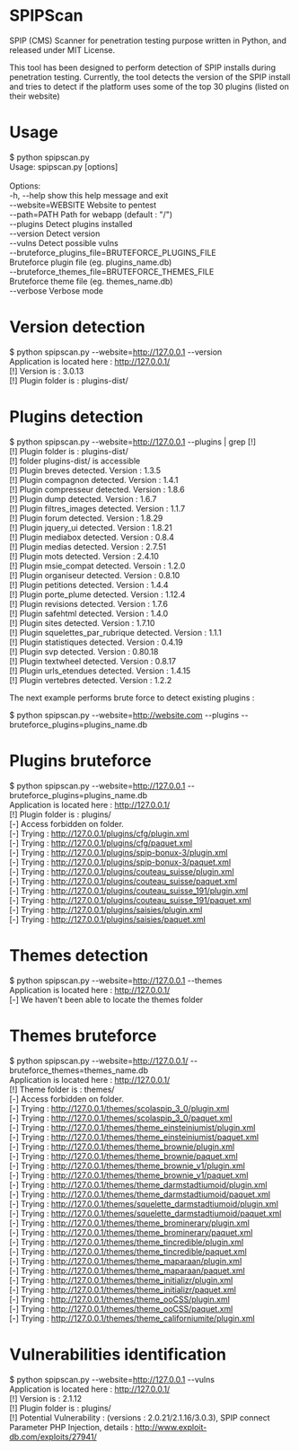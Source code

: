 SPIPScan
========

SPIP (CMS) Scanner for penetration testing purpose written in Python, and released under MIT License.

This tool has been designed to perform detection of SPIP installs during penetration testing. 
Currently, the tool detects the version of the SPIP install and tries to detect if the platform uses some of the top 30 plugins (listed on their website)


Usage
========

$ python spipscan.py <br />
Usage: spipscan.py [options]<br />
<br />
Options:<br />
  -h, --help            show this help message and exit<br />
  --website=WEBSITE     Website to pentest<br />
  --path=PATH           Path for webapp (default : "/")<br />
  --plugins             Detect plugins installed<br />
  --version             Detect version<br />
  --vulns               Detect possible vulns<br />
  --bruteforce_plugins_file=BRUTEFORCE_PLUGINS_FILE<br />
                        Bruteforce plugin file (eg. plugins_name.db)<br />
  --bruteforce_themes_file=BRUTEFORCE_THEMES_FILE<br />
                        Bruteforce theme file (eg. themes_name.db)<br />
  --verbose             Verbose mode<br />

                        

Version detection
========
$ python spipscan.py --website=http://127.0.0.1 --version<br />
Application is located here : http://127.0.0.1/<br />
[!] Version is : 3.0.13<br />
[!] Plugin folder is : plugins-dist/<br />



Plugins detection
========
$ python spipscan.py --website=http://127.0.0.1 --plugins | grep [!]<br />
[!] Plugin folder is : plugins-dist/<br />
[!] folder plugins-dist/ is accessible<br />
[!] Plugin breves detected. Version : 1.3.5<br />
[!] Plugin compagnon detected. Version : 1.4.1<br />
[!] Plugin compresseur detected. Version : 1.8.6<br />
[!] Plugin dump detected. Version : 1.6.7<br />
[!] Plugin filtres_images detected. Version : 1.1.7<br />
[!] Plugin forum detected. Version : 1.8.29<br />
[!] Plugin jquery_ui detected. Version : 1.8.21<br />
[!] Plugin mediabox detected. Version : 0.8.4<br />
[!] Plugin medias detected. Version : 2.7.51<br />
[!] Plugin mots detected. Version : 2.4.10<br />
[!] Plugin msie_compat detected. Versoin : 1.2.0<br />
[!] Plugin organiseur detected. Version : 0.8.10<br />
[!] Plugin petitions detected. Version : 1.4.4<br />
[!] Plugin porte_plume detected. Version : 1.12.4<br />
[!] Plugin revisions detected. Version : 1.7.6<br />
[!] Plugin safehtml detected. Version : 1.4.0<br />
[!] Plugin sites detected. Version : 1.7.10<br />
[!] Plugin squelettes_par_rubrique detected. Version : 1.1.1<br />
[!] Plugin statistiques detected. Version : 0.4.19<br />
[!] Plugin svp detected. Version : 0.80.18<br />
[!] Plugin textwheel detected. Version : 0.8.17<br />
[!] Plugin urls_etendues detected. Version : 1.4.15<br />
[!] Plugin vertebres detected. Version : 1.2.2<br />


The next example performs brute force to detect existing plugins :<br />

$ python spipscan.py --website=http://website.com --plugins --bruteforce_plugins=plugins_name.db



Plugins bruteforce
========
$ python spipscan.py --website=http://127.0.0.1 --bruteforce_plugins=plugins_name.db<br />
Application is located here : http://127.0.0.1/<br />
[!] Plugin folder is : plugins/<br />
[-] Access forbidden on folder.<br />
[-] Trying : http://127.0.0.1/plugins/cfg/plugin.xml<br />
[-] Trying : http://127.0.0.1/plugins/cfg/paquet.xml<br />
[-] Trying : http://127.0.0.1/plugins/spip-bonux-3/plugin.xml<br />
[-] Trying : http://127.0.0.1/plugins/spip-bonux-3/paquet.xml<br />
[-] Trying : http://127.0.0.1/plugins/couteau_suisse/plugin.xml<br />
[-] Trying : http://127.0.0.1/plugins/couteau_suisse/paquet.xml<br />
[-] Trying : http://127.0.0.1/plugins/couteau_suisse_191/plugin.xml<br />
[-] Trying : http://127.0.0.1/plugins/couteau_suisse_191/paquet.xml<br />
[-] Trying : http://127.0.0.1/plugins/saisies/plugin.xml<br />
[-] Trying : http://127.0.0.1/plugins/saisies/paquet.xml<br />



Themes detection
========
$ python spipscan.py --website=http://127.0.0.1 --themes<br />
Application is located here : http://127.0.0.1/<br />
[-] We haven't been able to locate the themes folder


Themes bruteforce
========
$ python spipscan.py --website=http://127.0.0.1/ --bruteforce_themes=themes_name.db<br />
Application is located here : http://127.0.0.1/<br />
[!] Theme folder is : themes/<br />
[-] Access forbidden on folder.<br />
[-] Trying : http://127.0.0.1/themes/scolaspip_3_0/plugin.xml<br />
[-] Trying : http://127.0.0.1/themes/scolaspip_3_0/paquet.xml<br />
[-] Trying : http://127.0.0.1/themes/theme_einsteiniumist/plugin.xml<br />
[-] Trying : http://127.0.0.1/themes/theme_einsteiniumist/paquet.xml<br />
[-] Trying : http://127.0.0.1/themes/theme_brownie/plugin.xml<br />
[-] Trying : http://127.0.0.1/themes/theme_brownie/paquet.xml<br />
[-] Trying : http://127.0.0.1/themes/theme_brownie_v1/plugin.xml<br />
[-] Trying : http://127.0.0.1/themes/theme_brownie_v1/paquet.xml<br />
[-] Trying : http://127.0.0.1/themes/theme_darmstadtiumoid/plugin.xml<br />
[-] Trying : http://127.0.0.1/themes/theme_darmstadtiumoid/paquet.xml<br />
[-] Trying : http://127.0.0.1/themes/squelette_darmstadtiumoid/plugin.xml<br />
[-] Trying : http://127.0.0.1/themes/squelette_darmstadtiumoid/paquet.xml<br />
[-] Trying : http://127.0.0.1/themes/theme_brominerary/plugin.xml<br />
[-] Trying : http://127.0.0.1/themes/theme_brominerary/paquet.xml<br />
[-] Trying : http://127.0.0.1/themes/theme_tincredible/plugin.xml<br />
[-] Trying : http://127.0.0.1/themes/theme_tincredible/paquet.xml<br />
[-] Trying : http://127.0.0.1/themes/theme_maparaan/plugin.xml<br />
[-] Trying : http://127.0.0.1/themes/theme_maparaan/paquet.xml<br />
[-] Trying : http://127.0.0.1/themes/theme_initializr/plugin.xml<br />
[-] Trying : http://127.0.0.1/themes/theme_initializr/paquet.xml<br />
[-] Trying : http://127.0.0.1/themes/theme_ooCSS/plugin.xml<br />
[-] Trying : http://127.0.0.1/themes/theme_ooCSS/paquet.xml<br />
[-] Trying : http://127.0.0.1/themes/theme_californiumite/plugin.xml<br />

Vulnerabilities identification
========
$ python spipscan.py --website=http://127.0.0.1 --vulns<br />
Application is located here : http://127.0.0.1/<br />
[!] Version is : 2.1.12<br />
[!] Plugin folder is : plugins/<br />
[!] Potential Vulnerability : (versions : 2.0.21/2.1.16/3.0.3), SPIP connect Parameter PHP Injection, details : http://www.exploit-db.com/exploits/27941/